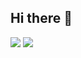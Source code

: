 ## Hi there 👋

<!--
**KoreanSecret/KoreanSecret** is a ✨ _special_ ✨ repository because its `README.md` (this file) appears on your GitHub profile.

Here are some ideas to get you started:

- 🔭 I’m currently working on ...
- 🌱 I’m currently learning ...
- 👯 I’m looking to collaborate on ...
- 🤔 I’m looking for help with ...
- 💬 Ask me about ...
- 📫 How to reach me: ...
- 😄 Pronouns: ...
- ⚡ Fun fact: ...
-->

<img src="https://이승훈.vercel.app/api?type=wave&color=auto&height=300&section=header&text=capsule%20render&fontSize=90" />
<img src="https://img.shields.io/badge/Python-20232a.svg?style=for-the-badge&logo=Pythont&logoColor=3776AB" />
